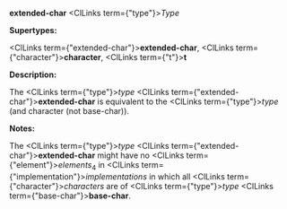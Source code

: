 **extended-char** <ClLinks  term={"type"}><i>Type</i></ClLinks>

**Supertypes:**

<ClLinks  term={"extended-char"}><b>extended-char</b></ClLinks>, <ClLinks  term={"character"}><b>character</b></ClLinks>, <ClLinks  term={"t"}><b>t</b></ClLinks>

**Description:**

The <ClLinks  term={"type"}><i>type</i></ClLinks> <ClLinks  term={"extended-char"}><b>extended-char</b></ClLinks> is equivalent to the <ClLinks  term={"type"}><i>type</i></ClLinks> (and character (not base-char)).

**Notes:**

The <ClLinks  term={"type"}><i>type</i></ClLinks> <ClLinks  term={"extended-char"}><b>extended-char</b></ClLinks> might have no <ClLinks  term={"element"}><i>elements</i></ClLinks><sub>4</sub> in <ClLinks  term={"implementation"}><i>implementations</i></ClLinks> in which all <ClLinks  term={"character"}><i>characters</i></ClLinks> are of <ClLinks  term={"type"}><i>type</i></ClLinks> <ClLinks  term={"base-char"}><b>base-char</b></ClLinks>.

